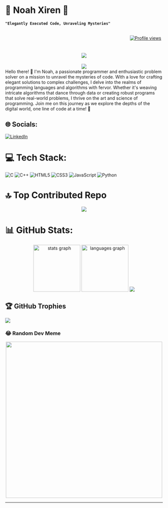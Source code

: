 <!-- Repository Name -->
<h1>🌟 Noah Xiren 🌟</h1>

<!-- Short Description -->
**`"Elegantly Executed Code, Unraveling Mysteries"`**<br/><br/>

<div align="right">
  <a href="https://komarev.com/ghpvc/?username=NoahXiren&color=blue" target="_blank">
    <img src="https://komarev.com/ghpvc/?username=NoahXiren&color=blue" alt="Profile views" style="margin-right: 5px;">
  </a>
</div>



<h1 align="center">
    <img src="https://readme-typing-svg.herokuapp.com/?font=Righteous&size=35&center=true&vCenter=true&width=500&height=70&duration=4000&lines=Hi+There!+👋;+I'm+Noah+Xiren!;+Nice+to+meet+you🤗." />
</h1>

<div align="center">
 <img src="https://quotes-github-readme.vercel.app/api?type=horizontal&theme=tokyonight"/>
</div>
Hello there! 👋 I'm Noah, a passionate programmer and enthusiastic problem solver on a mission to unravel the mysteries of code. With a love for crafting elegant solutions to complex challenges, I delve into the realms of programming languages and algorithms with fervor. Whether it's weaving intricate algorithms that dance through data or creating robust programs that solve real-world problems, I thrive on the art and science of programming. Join me on this journey as we explore the depths of the digital world, one line of code at a time! 🚀<br>


## 🌐 Socials:
[![LinkedIn](https://img.shields.io/badge/LinkedIn-%230077B5.svg?logo=linkedin&logoColor=white)](https://www.linkedin.com/in/noah-xiran-8445042ba/) 

# 💻 Tech Stack:
![C](https://img.shields.io/badge/c-%2300599C.svg?style=for-the-badge&logo=c&logoColor=white) ![C++](https://img.shields.io/badge/c++-%2300599C.svg?style=for-the-badge&logo=c%2B%2B&logoColor=white) ![HTML5](https://img.shields.io/badge/html5-%23E34F26.svg?style=for-the-badge&logo=html5&logoColor=white) ![CSS3](https://img.shields.io/badge/css3-%231572B6.svg?style=for-the-badge&logo=css3&logoColor=white) ![JavaScript](https://img.shields.io/badge/javascript-%23323330.svg?style=for-the-badge&logo=javascript&logoColor=%23F7DF1E) ![Python](https://img.shields.io/badge/python-3670A0?style=for-the-badge&logo=python&logoColor=ffdd54)



# 🔝 Top Contributed Repo
<div align = "center">
  <img src="https://github-contributor-stats.vercel.app/api?username=NoahXiren&limit=5&theme=algolia&combine_all_yearly_contributions=true"/>
</div>


# 📊 GitHub Stats:
<div align= "center">
  <img src="https://github-readme-stats.vercel.app/api?username=NoahXiren&theme=midnight-purple&hide_border=false&include_all_commits=false&count_private=true"  height="150" alt="stats graph"  />
  <img src="https://github-readme-stats.vercel.app/api/top-langs/?username=NoahXiren&theme=midnight-purple&hide_border=false&include_all_commits=false&count_private=true&layout=compact"  height="150" alt="languages graph" />
  <img src="https://github-readme-streak-stats.herokuapp.com/?user=NoahXiren&theme=midnight-purple&hide_border=false" />
</div>


## 🏆 GitHub Trophies
![](https://github-profile-trophy.vercel.app/?username=NoahXiren&theme=tokyonight&no-frame=false&no-bg=false&margin-w=4)


### 😂 Random Dev Meme
<div align="center">
    <img src='https://randommeme-five.vercel.app/' style="height: 500px;"/>
</div>

---


